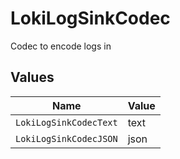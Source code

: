 # LokiLogSinkCodec

Codec to encode logs in


## Values

| Name                   | Value                  |
| ---------------------- | ---------------------- |
| `LokiLogSinkCodecText` | text                   |
| `LokiLogSinkCodecJSON` | json                   |
